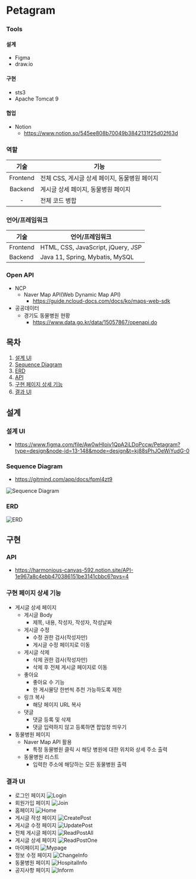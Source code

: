 # Petagram
### Tools
#### 설계
- Figma
- draw.io
#### 구현
- sts3
- Apache Tomcat 9
#### 협업
- Notion
  - https://www.notion.so/545ee808b70049b3842131f25d02f63d

### 역할
|기술|기능|
|:---:|---|
|Frontend|전체 CSS, 게시글 상세 페이지, 동물병원 페이지|
|Backend|게시글 상세 페이지, 동물병원 페이지|
|-|전체 코드 병합|

### 언어/프레임워크
|기술|언어/프레임워크|
|---|---|
|Frontend|HTML, CSS, JavaScript, jQuery, JSP|
|Backend|Java 11, Spring, Mybatis, MySQL|

### Open API
- NCP
  - Naver Map API(Web Dynamic Map API)
    - https://guide.ncloud-docs.com/docs/ko/maps-web-sdk
- 공공데이터
  - 경기도 동물병원 현황
    - https://www.data.go.kr/data/15057867/openapi.do

## 목차
1. [설계 UI](#설계-ui)
2. [Sequence Diagram](#sequence-diagram)
3. [ERD](#erd)
4. [API](#api)
5. [구현 페이지 상세 기능](#구현-페이지-상세-기능)
6. [결과 UI](#결과-ui)

## 설계
### 설계 UI
- https://www.figma.com/file/Aw0wHIoiv1QpA2iLDoPccw/Petagram?type=design&node-id=13-148&mode=design&t=kj88sPhJOeWiYudG-0

### Sequence Diagram
- https://gitmind.com/app/docs/fpml4zt9

![Sequence Diagram](https://github.com/meizzi04/Petagram/assets/86556226/fe2e9f62-23b0-4a81-9c3f-c4416dfa4574)

### ERD
![ERD](https://github.com/meizzi04/Petagram/assets/86556226/83f1160a-e687-42dd-a5be-c13f8aba9127)

## 구현
### API
- https://harmonious-canvas-592.notion.site/API-1e967a8c4ebb470386151be3141cbbc6?pvs=4

### 구현 페이지 상세 기능
- 게시글 상세 페이지
  - 게시글 Body
    - 제목, 내용, 작성자, 작성자, 작성날짜
  - 게시글 수정
    - 수정 권한 검사(작성자만)
    - 게시글 수정 페이지로 이동
  - 게시글 삭제
    - 삭제 권한 검사(작성자만)
    - 삭제 후 전체 게시글 페이지로 이동
  - 좋아요
    - 좋아요 수 기능
    - 한 게시물당 한번씩 추천 가능하도록 제한
  - 링크 복사
    - 해당 페이지 URL 복사
  - 댓글
    - 댓글 등록 및 삭제
    - 댓글 입력하지 않고 등록하면 팝업창 띄우기  
- 동물병원 페이지
  - Naver Map API 활용
    - 특정 동물병원 클릭 시 해당 병원에 대한 위치와 상세 주소 출력
  - 동물병원 리스트
    - 입력한 주소에 해당하는 모든 동물병원 출력

### 결과 UI
- 로그인 페이지
![Login](https://github.com/meizzi04/Petagram/assets/86556226/7b1acbfc-8b53-4245-b3be-bfc027ad0095)
- 회원가입 페이지
![Join](https://github.com/meizzi04/Petagram/assets/86556226/ff4d3bbf-0ce1-406c-9236-e32f34198f58)
- 홈페이지
![Home](https://github.com/meizzi04/Petagram/assets/86556226/fcd9efc7-a102-43f2-b015-c32627aacb01)
- 게시글 작성 페이지
![CreatePost](https://github.com/meizzi04/Petagram/assets/86556226/fd7b46ea-3ad1-4555-be2f-94394a16e590)
- 게시글 수정 페이지
![UpdatePost](https://github.com/meizzi04/Petagram/assets/86556226/3aaa33b2-f9cc-4063-950e-79371e2abab3)
- 전체 게시글 페이지
![ReadPostAll](https://github.com/meizzi04/Petagram/assets/86556226/bba8fbdc-fbf1-4a54-8764-f17657d72e23)
- 게시글 상세 페이지
![ReadPostOne](https://github.com/meizzi04/Petagram/assets/86556226/c6c8913d-8fc9-4fe3-a9af-f8a177b562f6)
- 마이페이지
![Mypage](https://github.com/meizzi04/Petagram/assets/86556226/17144355-c23f-4abe-9063-3b078d099937)
- 정보 수정 페이지
![ChangeInfo](https://github.com/meizzi04/Petagram/assets/86556226/0855dd03-bd6d-4275-84b8-0754c4a95b22)
- 동물병원 페이지
![HospitalInfo](https://github.com/meizzi04/Petagram/assets/86556226/28d5e278-f4ac-4e89-80c0-3661686f1f7d)
- 공지사항 페이지
![Inform](https://github.com/meizzi04/Petagram/assets/86556226/3ac8a8d1-9af9-44d6-ae4f-ba7d8845d49e)
